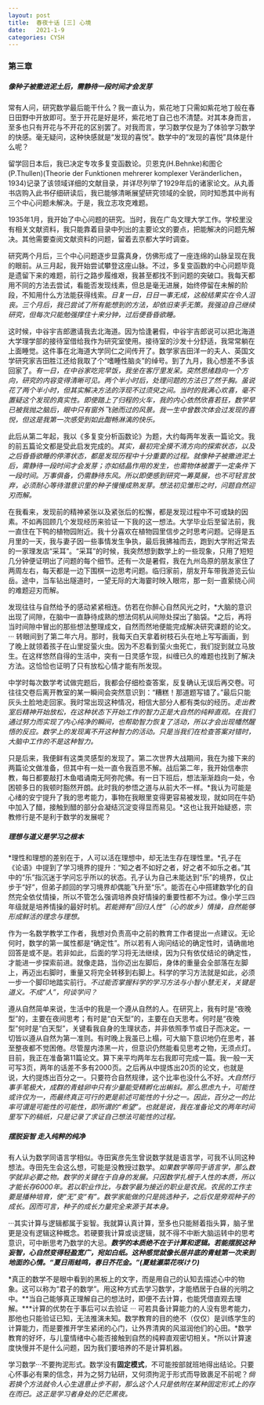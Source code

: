 ```yaml
---
layout: post
title:  春夜十话 [三] 心境
date:   2021-1-9
categories: CYSH
---
```


### 第三章

##### 像种子被撒进泥土后，需静待一段时间才会发芽

常有人问，研究数学最后能干什么？我一直认为，紫花地丁只需如紫花地丁般在春日田野中开放即可。至于开花是好是坏，紫花地丁自己也不清楚。对其本身而言，至多也只有开花与不开花的区别罢了。对我而言，学习数学仅是为了体验学习数学的快感。毫无疑问，这种快感就是“发现的喜悦”。数学中的“发现的喜悦”具体是什么呢？

留学回日本后，我已决定专攻多复变函数论。贝恩克(H.Behnke)和图仑(P.Thullen)(Theorie der Funktionen mehrerer komplexer Veränderlichen，1934)记录了该领域详细的文献目录，并详尽列举了1929年后的诸家论文。从丸善书店购入此书仔细研读后，我已能够清晰展望研究领域的全貌，同时知悉其中尚有三个中心问题未解决。于是，我立志攻克难题。

1935年1月，我开始了中心问题的研究。当时，我在广岛文理大学工作。学校里没有相关文献资料，我只能靠着目录中列出的主要论文的要点，把能解决的问题先解决。其他需要查阅文献资料的问题，留着去京都大学时调查。

研究两个月后，三个中心问题逐步显露真身，仿佛形成了一座连绵的山脉呈现在我的眼前。从三月起，我开始尝试攀登这座山脉。不过，多复变函数的中心问题毕竟是遗留下来的难题，前行之路步履维艰，我甚至都找不到问题的突破口。我每天都用不同的方法去尝试，看能否发现线素，但总是毫无进展，始终停留在未解的阶段，不知用什么方法能获得线索。*日复一日，日日一事无成，这般结果实在令人沮丧。三个月后，我已尝试了所有能想到的方法，却依旧束手无策。我强迫自己继续研究，但每次只能勉强撑住十来分钟，过后便昏昏欲睡。*

这时候，中谷宇吉郎邀请我去北海道。因为恰逢暑假，中谷宇吉郎说可以把北海道大学理学部的接待室借给我作为研究室使用。接待室的沙发十分舒适，我常常躺在上面睡觉。这件事在北海道大学同仁之间传开了。数学家吉田洋一的夫人、英国文学研究家吉田胜江还给我取了个“嗜睡性脑炎”的绰号。到了九月，我心想差不多该回家了。*有一日，在中谷家吃完早饭，我坐在客厅里发呆。突然思绪趋向一个方向，研究的内容变得清晰可见。两个半小时后，处理问题的方法已了然于胸。虽说花了两个半小时，但其实解决方法的浮现不过须臾之间。当时的我满心欢喜，毫不置疑这个发现的真实性。即使踏上了归程的火车，我的内心依然欣喜若狂，数学早已被我抛之脑后，眼中只有窗外飞驰而过的风景。我一生中曾数次体会过发现的喜悦，但这是我第一次感受到如此酣畅淋漓的快乐。*

此后从第二年起，我以《多复变分析函数论》为题，大约每两年发表一篇论文。我的前五篇论文都是受此启发完成的。*其实，最初完全摸不清方向的探索状态，以及之后昏昏欲睡的停滞状态，都是发现历程中十分重要的过程。就像种子被撒进泥土后，需静待一段时间才会发芽；亦如结晶作用的发生，也需物体被置于一定条件下一段时间。万事俱备，仍需静待东风。所以即便感到研究一筹莫展，也不可轻言放弃，必须耐心等待潜意识里的种子慢慢成熟发芽。想法初见雏形之时，问题自然迎刃而解。*

在我看来，发现前的精神紧张以及紧张后的松懈，都是发现过程中不可或缺的因素。不如再回顾几个发现经历来验证一下我的这一想法。大学毕业后至留法前，我一直住在下鸭的植物园附近。我十分喜欢在植物园里信步之时思考问题。记得是五月里的一天，我与妻子因一些事情发生争执，最后我拂袖而去，跑到大学附近常去的一家理发店“采耳”。“采耳”的时候，我突然想到数学上的一些现象，只用了短短几分钟便证明出了问题的每个细节。还有一次是暑假，我在九州岛原的朋友家住了两周左右，每天都是一边下围棋一边思考问题。临归家前，朋友开车带我游览云仙岳。途中，当车钻出隧道时，一望无际的大海霎时映入眼帘，那一刻一直萦绕心间的难题迎刃而解。

发现往往与自然给予的感动紧紧相连。仿若在你醉心自然风光之时，*大脑的意识出现了间隙，在脑中一直静待成熟的想法伺机从间隙处探出了脑袋。*之后，再将当时间隙中冒出的那些想法整理成文，自然而然地便能完成解决研究课题的论文。··· 转眼间到了第二年六月。那时，我每天白天拿着树枝石头在地上写写画画，到了晚上就领着孩子在山里捉萤火虫。因为不忍看到萤火虫死亡，我们捉到就立马放生。在这样悠然自得的生活中，突有一日灵感乍现，纠缠已久的难题也找到了解决方法。这恰恰也证明了只有放松心情才能有所发现。

中学时每次数学考试做完题后，我都会仔细检查答案，反复确认无误后再交卷。可往往交卷后离开教室的某一瞬间会突然意识到：“糟糕！那道题写错了。”最后只能灰头土脸地走回家。我时常出现这种情况，相信大部分人都有类似的经历。*走出教室后精神开始放松，在这种状态下开始工作的智力正是大自然的纯粹直观。在我们通过努力而实现了内心纯净的瞬间，也帮助智力恢复了活动，所以才会出现幡然醒悟的反应。数学上的发现离不开这种智力的活动。只是当我们在检查答案对错时，大脑中工作的不是这种智力。*

只是后来，我便鲜有这类灵感型的发现了。第二次世界大战期间，我在为接下来的两篇论文做准备，但其中有一处一直令我百思不解。战后第二年，我开始信奉宗教，每日都要敲打木鱼唱诵南无阿弥陀佛。有一日下班后，想法渐渐趋向一处，令困顿多日的我顿时豁然开朗。此时我的参悟之道与从前大不一样。*我认为可能是心绪的安宁提升了我的思考能力，事物在我眼里变得更容易被发现，就如同在牛奶中加入了醋，接触到醋的部分会凝结沉淀变得显而易见。*这也让我开始疑惑，宗教修行是不是利于数学的发展呢？

##### 理想与道义是学习之根本

*理性和理想的差别在于，人可以活在理想中，却无法生存在理性里。*孔子在《论语》中提到了学习境界的提升：“知之者不如好之者，好之者不如乐之者。”其中的“乐”指沉迷于学问忘乎所以的状态。孔子认为自己未能达到“乐”的境界，仅止步于“好”，但弟子颜回的学习境界却偶能飞升至“乐”。能否在心中搭建数学化的自然完全依仗情操，所以不管怎么强调培养良好情操的重要性都不为过。像小学三四年级就是培养情操的最好时机。*若能拥有“回归人性”（心的故乡）情操，自然能够形成鲜活的理念与理想。*

作为一名数学教学工作者，我想对负责高中之前的教育工作者提出一点建议。无论何时，数学的第一属性都是“确定性”。所以若有人询问结论的确定性时，请确凿地回答是或不是。若非如此，后面的学习将无法继续，因为只有依仗结论的确定性，才能进一步探索前进。就像走路，当你迈出左脚后，身体的重量会全部落在左脚上，再迈出右脚时，重量又将完全转移到右脚上。科学的学习方法就是如此，必须一步一个脚印地踏实前行。*不过能否掌握科学的学习方法与小智小慧无关，关键是道义。不成“人”，何谈学问？*

遵从自然简单来说，生活中的我是一个遵从自然的人。在研究上，我有时是“夜晚型”的，主要在夜间思考；有时是“白天型”的，主要在白天思考。何时是“夜晚型”何时是“白天型”，关键看我自身的生理状态，并非依照季节或日子而决定。一切皆以遵从自然为第一准则。有时晚上我虽已上榻，可大脑下意识地仍在思考，甚至整夜都不觉困倦。尽管屋内漆黑一片，但意识仍然能看见思考之物，无须点灯。目前，我正在准备第11篇论文。算下来平均两年左右我即可完成一篇。我一般一天可写3页，两年的话差不多有2000页。之后再从中提炼出20页的论文，也就是说，大约提炼出百分之一。只要符合自然规律，这个比率也没什么不好。*大自然行事手笔极大，成群的青蛙卵中只有少量能受精孵化出蝌蚪。那么思虑九十，可能性或许仅为一，而最终真正可行的更是前述可能性的十分之一。因此，百分之一的比率可谓是可能性的可能性，即所谓的“希望”。也就是说，我在准备论文的两年时间里写下的稿纸，只是记录了求证自己想法可能性的过程。*

##### 摆脱妄智 走入纯粹的纯净

有人认为数学同语言学相似。寺田寅彦先生曾说数学就是语言学，可我不认同这种想法。寺田先生会这么想，可能是没教授过数学。*如果数学等同于语言学，那么数学就非必要之物。数学的关键在于自身的发展。只因数学扎根于人性的本质，所以才能长存6000年。若以职业作比，与数学最为接近的职业是农民。农民的工作主要是播种培育，使“无”变“有”。数学家能做的只是挑选种子，之后仅是旁观种子的成长。因而可言，种子的成长力量完全来源于其本身。*

···其实计算与逻辑都属于妄智。我就算认真计算，至多也只能掰着指头算，脑子里更是没有逻辑这种概念。若硬要我计算或谈逻辑，就不得不中断大脑运转中的思考意识，可中断思考乃数学的大忌。***数学的本质绝不在于计算和逻辑。若能摆脱这种妄智，心自然变得轻盈宽广，宛如白纸。这种感觉就像长居井底的青蛙第一次来到地面的心情。“夏日雨蛙鸣，春日芥花金。”(夏蛙瀬菜花咲けり)***

*真正的数学不是眼中看到的黑板上的文字，而是用自己的认知去描述心中的物象。这可以称为“君子的数学”。用这种方式去学习数学，才能栖居于白昼的光明之中。**当自己能够真正理解自己的想法时，即便不去计算，也能凭借直观去理解。***计算的优势在于事后可以去验证 ··· 可若具备计算能力的人没有思考能力，那他也只能验证已知，无法推演未知。数学教育的目的绝不（仅仅）是训练学生的计算能力，而是要推开学生紧闭的心门，让外界清爽的风滋润他们的心田。*数学教育的好坏，与儿童情绪中心能否接触到自然的纯粹直观密切相关。*所以计算速度快慢并不是什么问题，因为我们要培养的不是计算机器。

学习数学···不要拘泥形式。数学没有**固定模式**，不可能按部就班地得出结论。只要心怀事必有果的信念，并为之努力钻研，又何须拘泥于形式而导致裹足不前呢？*倘若换个方法就令人心生退意止步不前，那么这个人只是依附在某种固定形式上的存在而已。这正是学习者身处的茫茫黑夜。*